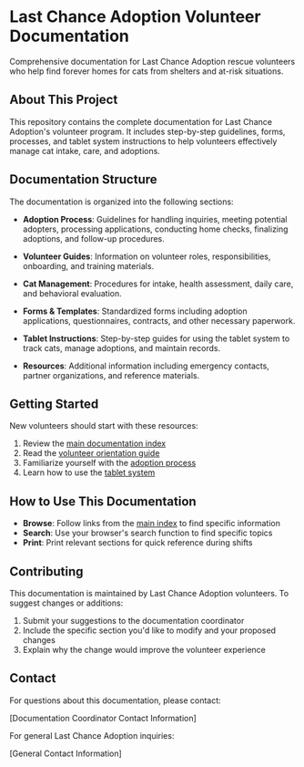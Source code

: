 # Last Chance Adoption Volunteer Documentation

Comprehensive documentation for Last Chance Adoption rescue volunteers who help find forever homes for cats from shelters and at-risk situations.

## About This Project

This repository contains the complete documentation for Last Chance Adoption's volunteer program. It includes step-by-step guidelines, forms, processes, and tablet system instructions to help volunteers effectively manage cat intake, care, and adoptions.

## Documentation Structure

The documentation is organized into the following sections:

- **Adoption Process**: Guidelines for handling inquiries, meeting potential adopters, processing applications, conducting home checks, finalizing adoptions, and follow-up procedures.

- **Volunteer Guides**: Information on volunteer roles, responsibilities, onboarding, and training materials.

- **Cat Management**: Procedures for intake, health assessment, daily care, and behavioral evaluation.

- **Forms & Templates**: Standardized forms including adoption applications, questionnaires, contracts, and other necessary paperwork.

- **Tablet Instructions**: Step-by-step guides for using the tablet system to track cats, manage adoptions, and maintain records.

- **Resources**: Additional information including emergency contacts, partner organizations, and reference materials.

## Getting Started

New volunteers should start with these resources:

1. Review the [main documentation index](./docs/index.md)
2. Read the [volunteer orientation guide](./docs/volunteer-guides/orientation.md)
3. Familiarize yourself with the [adoption process](./docs/adoption-process/index.md)
4. Learn how to use the [tablet system](./docs/tablet-instructions/index.md)

## How to Use This Documentation

- **Browse**: Follow links from the [main index](./docs/index.md) to find specific information
- **Search**: Use your browser's search function to find specific topics
- **Print**: Print relevant sections for quick reference during shifts

## Contributing

This documentation is maintained by Last Chance Adoption volunteers. To suggest changes or additions:

1. Submit your suggestions to the documentation coordinator
2. Include the specific section you'd like to modify and your proposed changes
3. Explain why the change would improve the volunteer experience

## Contact

For questions about this documentation, please contact:

[Documentation Coordinator Contact Information]

For general Last Chance Adoption inquiries:

[General Contact Information]
